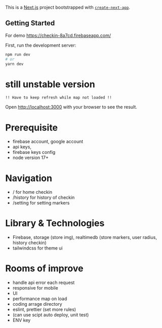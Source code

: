 This is a [Next.js](https://nextjs.org/) project bootstrapped with [`create-next-app`](https://github.com/vercel/next.js/tree/canary/packages/create-next-app).

## Getting Started

For demo https://checkin-8a7cd.firebaseapp.com/

First, run the development server:

```bash
npm run dev
# or
yarn dev
```

# still unstable version

    !! Have to keep refresh while map not loaded !!

Open [http://localhost:3000](http://localhost:3000) with your browser to see the result.

# Prerequisite

- firebase account, google account
- api keys,
- firebase keys config
- node version 17+

# Navigation

- / for home checkin
- /history for history of checkin
- /setting for setting markers

# Library & Technologies

- Firebase, storage (store img), realtimedb (store markers, user radius, history checkin)
- tailwindcss for theme ui

# Rooms of improve

- handle api error each request
- responsive for mobile
- UI
- performance map on load
- coding arrage directory
- eslint, prettier (set more rules)
- (can use scipt auto deploy, unit test)
- ENV key
